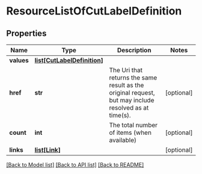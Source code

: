 # ResourceListOfCutLabelDefinition

## Properties
Name | Type | Description | Notes
------------ | ------------- | ------------- | -------------
**values** | [**list[CutLabelDefinition]**](CutLabelDefinition.md) |  | 
**href** | **str** | The Uri that returns the same result as the original request,  but may include resolved as at time(s). | [optional] 
**count** | **int** | The total number of items (when available) | [optional] 
**links** | [**list[Link]**](Link.md) |  | [optional] 

[[Back to Model list]](../README.md#documentation-for-models) [[Back to API list]](../README.md#documentation-for-api-endpoints) [[Back to README]](../README.md)



